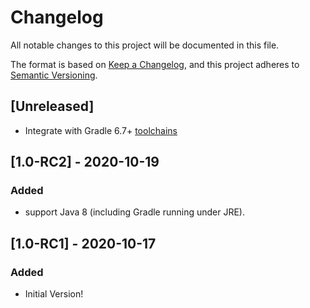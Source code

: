 # Changelog

All notable changes to this project will be documented in this file.

The format is based on [Keep a Changelog](https://keepachangelog.com/en/1.0.0/),
and this project adheres to [Semantic Versioning](https://semver.org/spec/v2.0.0.html).

## [Unreleased]

- Integrate with Gradle 6.7+ [toolchains](https://docs.gradle.org/current/userguide/toolchains.html)

## [1.0-RC2] - 2020-10-19

### Added

- support Java 8 (including Gradle running under JRE).

## [1.0-RC1] - 2020-10-17

### Added

- Initial Version!